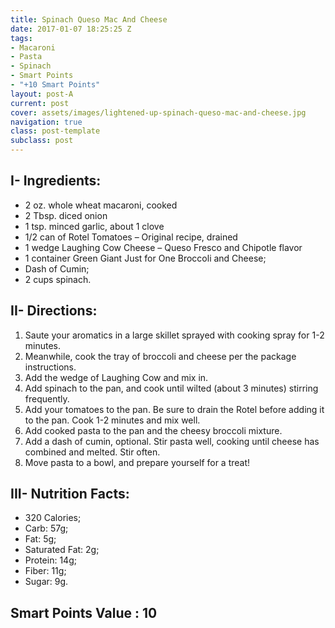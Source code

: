 ```yaml
---
title: Spinach Queso Mac And Cheese
date: 2017-01-07 18:25:25 Z
tags:
- Macaroni
- Pasta
- Spinach
- Smart Points
- "+10 Smart Points"
layout: post-A
current: post
cover: assets/images/lightened-up-spinach-queso-mac-and-cheese.jpg
navigation: true
class: post-template
subclass: post
---
```


## I- Ingredients:
* 2 oz. whole wheat macaroni, cooked
* 2 Tbsp. diced onion
* 1 tsp. minced garlic, about 1 clove
* 1/2 can of Rotel Tomatoes – Original recipe, drained
* 1 wedge Laughing Cow Cheese – Queso Fresco and Chipotle flavor
* 1 container Green Giant Just for One Broccoli and Cheese;
* Dash of Cumin;
* 2 cups spinach.

## II- Directions:
1. Saute your aromatics in a large skillet sprayed with cooking spray for 1-2 minutes.
1. Meanwhile, cook the tray of broccoli and cheese per the package instructions.
1. Add the wedge of Laughing Cow and mix in.
1. Add spinach to the pan, and cook until wilted (about 3 minutes) stirring frequently.
1. Add your tomatoes to the pan. Be sure to drain the Rotel before adding it to the pan. Cook 1-2 minutes and mix well.
1. Add cooked pasta to the pan and the cheesy broccoli mixture.
1. Add a dash of cumin, optional. Stir pasta well, cooking until cheese has combined and melted. Stir often.
1. Move pasta to a bowl, and prepare yourself for a treat!

## III- Nutrition Facts:
* 320 Calories;
* Carb: 57g;
* Fat: 5g;
* Saturated Fat: 2g;
* Protein: 14g;
* Fiber: 11g;
* Sugar: 9g.

## Smart Points Value : 10

